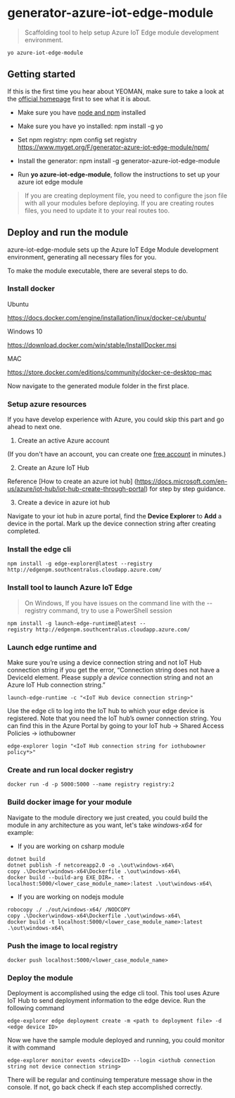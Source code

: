 # generator-azure-iot-edge-module

> Scaffolding tool to help setup Azure IoT Edge module development environment.

```
yo azure-iot-edge-module
```

## Getting started

If this is the first time you hear about YEOMAN, make sure to take a look at the [official homepage](http://yeoman.io/) first to see what it is about.

- Make sure you have [node and npm](https://nodejs.org/en/download/ ) installed

- Make sure you have yo installed: npm install -g yo

- Set npm registry: npm config set registry https://www.myget.org/F/generator-azure-iot-edge-module/npm/

- Install the generator: npm install -g generator-azure-iot-edge-module

- Run **yo azure-iot-edge-module**, follow the instructions to set up your azure iot edge module

> If you are creating deployment file, you need to configure the json file with all your modules before deploying. If you are creating routes files, you need to update it to your real routes too.

## Deploy and run the module

azure-iot-edge-module sets up the Azure IoT Edge Module development environment, generating all necessary files for you.

To make the module executable, there are several steps to do.

### Install docker
Ubuntu

https://docs.docker.com/engine/installation/linux/docker-ce/ubuntu/

Windows 10

https://download.docker.com/win/stable/InstallDocker.msi

MAC

https://store.docker.com/editions/community/docker-ce-desktop-mac

Now navigate to the generated module folder in the first place.

### Setup azure resources

If you have develop experience with Azure, you could skip this part and go ahead to next one.

1. Create an active Azure account

(If you don't have an account, you can create one [free account](http://azure.microsoft.com/pricing/free-trial/) in minutes.)

2. Create an Azure IoT Hub

Reference [How to create an azure iot hub] (https://docs.microsoft.com/en-us/azure/iot-hub/iot-hub-create-through-portal) for step by step guidance.

3. Create a device in azure iot hub

Navigate to your iot hub in azure portal, find the **Device Explorer** to **Add** a device in the portal.
Mark up the device connection string after creating completed.

### Install the edge cli

```
npm install -g edge-explorer@latest --registry http://edgenpm.southcentralus.cloudapp.azure.com/
```
### Install tool to launch Azure IoT Edge

> On Windows, If you have issues on the command line with the --registry command, try to use a PowerShell session

```
npm install -g launch-edge-runtime@latest --registry http://edgenpm.southcentralus.cloudapp.azure.com/
```

### Launch edge runtime and 

Make sure you’re using a device connection string and not IoT Hub connection string if you get the error, “Connection string does not have a DeviceId element. Please supply a *device* connection string and not an Azure IoT Hub connection string.”

```
launch-edge-runtime -c "<IoT Hub device connection string>"
```

Use the edge cli to log into the IoT hub to which your edge device is registered. Note that you need the IoT hub’s owner connection string. You can find this in the Azure Portal by going to your IoT hub -> Shared Access Policies -> iothubowner

```
edge-explorer login "<IoT Hub connection string for iothubowner policy*>"
```

### Create and run local docker registry

```
docker run -d -p 5000:5000 --name registry registry:2
```

### Build docker image for your module

Navigate to the module directory we just created, you could build the module in any architecture as you want, let's take *windows-x64* for example:

- If you are working on csharp module

```
dotnet build
dotnet publish -f netcoreapp2.0 -o .\out\windows-x64\
copy .\Docker\windows-x64\Dockerfile .\out\windows-x64\
docker build --build-arg EXE_DIR=. -t localhost:5000/<lower_case_module_name>:latest .\out\windows-x64\
```

- If you are working on nodejs module

```
robocopy ./ ./out/windows-x64/ /NODCOPY
copy .\Docker\windows-x64\Dockerfile .\out\windows-x64\
docker build -t localhost:5000/<lower_case_module_name>:latest .\out\windows-x64\
```

### Push the image to local registry

```
docker push localhost:5000/<lower_case_module_name>
```

### Deploy the module

Deployment is accomplished using the edge cli tool. This tool uses Azure IoT Hub to send deployment information to the edge device. Run the following command 

```
edge-explorer edge deployment create -m <path to deployment file> -d <edge device ID>
```

Now we have the sample module deployed and running, you could monitor it with command 

```
edge-explorer monitor events <deviceID> --login <iothub connection string not device connection string>
```

There will be regular and continuing temperature message show in the console. If not, go back check if each step accomplished correctly.